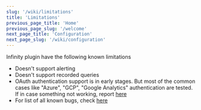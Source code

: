 ```yaml
---
slug: '/wiki/limitations'
title: 'Limitations'
previous_page_title: 'Home'
previous_page_slug: '/welcome'
next_page_title: 'Configuration'
next_page_slug: '/wiki/configuration'
---
```


Infinity plugin have the following known limitations

- Doesn't support alerting
- Doesn't support recorded queries
- OAuth authentication support is in early stages. But most of the common cases like "Azure", "GCP", "Google Analytics" authentication are tested. If in case something not working, report [here](https://github.com/yesoreyeram/grafana-infinity-datasource/discussions/260)
- For list of all known bugs, check [here](https://github.com/yesoreyeram/grafana-infinity-datasource/issues)
